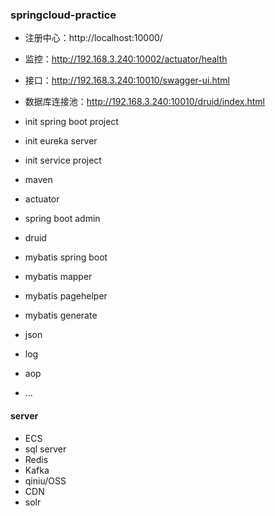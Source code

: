 ### springcloud-practice

- 注册中心：http://localhost:10000/
- 监控：http://192.168.3.240:10002/actuator/health
- 接口：http://192.168.3.240:10010/swagger-ui.html
- 数据库连接池：http://192.168.3.240:10010/druid/index.html

- init spring boot project
- init eureka server
- init service project
- maven 
- actuator
- spring boot admin
- druid
- mybatis spring boot
- mybatis mapper
- mybatis pagehelper
- mybatis generate
- json
- log
- aop
- ...


#### server
- ECS
- sql server
- Redis
- Kafka
- qiniu/OSS
- CDN
- solr